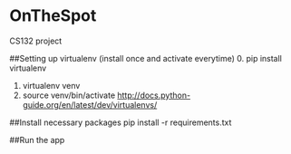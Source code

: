 OnTheSpot
=========

CS132 project


##Setting up virtualenv (install once and activate everytime)
0. pip install virtualenv
1. virtualenv venv
2. source venv/bin/activate
http://docs.python-guide.org/en/latest/dev/virtualenvs/


##Install necessary packages
pip install -r requirements.txt


##Run the app
